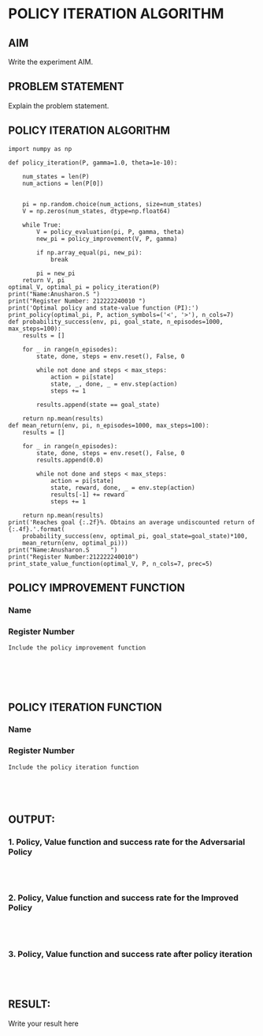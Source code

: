 # POLICY ITERATION ALGORITHM

## AIM
Write the experiment AIM.

## PROBLEM STATEMENT
Explain the problem statement.

## POLICY ITERATION ALGORITHM
```
import numpy as np

def policy_iteration(P, gamma=1.0, theta=1e-10):
    
    num_states = len(P)
    num_actions = len(P[0])
    
   
    pi = np.random.choice(num_actions, size=num_states)
    V = np.zeros(num_states, dtype=np.float64)  
    
    while True:
        V = policy_evaluation(pi, P, gamma, theta) 
        new_pi = policy_improvement(V, P, gamma)    
        
        if np.array_equal(pi, new_pi): 
            break
        
        pi = new_pi  
    return V, pi
optimal_V, optimal_pi = policy_iteration(P)
print("Name:Anusharon.S ")
print("Register Number: 212222240010 ")
print('Optimal policy and state-value function (PI):')
print_policy(optimal_pi, P, action_symbols=('<', '>'), n_cols=7)
def probability_success(env, pi, goal_state, n_episodes=1000, max_steps=100):
    results = []
    
    for _ in range(n_episodes):
        state, done, steps = env.reset(), False, 0
        
        while not done and steps < max_steps:
            action = pi[state]  
            state, _, done, _ = env.step(action)
            steps += 1
        
        results.append(state == goal_state)
    
    return np.mean(results)
def mean_return(env, pi, n_episodes=1000, max_steps=100):
    results = []
    
    for _ in range(n_episodes):
        state, done, steps = env.reset(), False, 0
        results.append(0.0)
        
        while not done and steps < max_steps:
            action = pi[state] 
            state, reward, done, _ = env.step(action)
            results[-1] += reward
            steps += 1
    
    return np.mean(results)
print('Reaches goal {:.2f}%. Obtains an average undiscounted return of {:.4f}.'.format(
    probability_success(env, optimal_pi, goal_state=goal_state)*100,
    mean_return(env, optimal_pi)))
print("Name:Anusharon.S      ")
print("Register Number:212222240010")
print_state_value_function(optimal_V, P, n_cols=7, prec=5)

```

## POLICY IMPROVEMENT FUNCTION
### Name
### Register Number
```python
Include the policy improvement function







```
## POLICY ITERATION FUNCTION
### Name
### Register Number
```python
Include the policy iteration function






```

## OUTPUT:
### 1. Policy, Value function and success rate for the Adversarial Policy
</br>
</br>

### 2. Policy, Value function and success rate for the Improved Policy
</br>
</br>

### 3. Policy, Value function and success rate after policy iteration
</br>
</br>


## RESULT:

Write your result here
